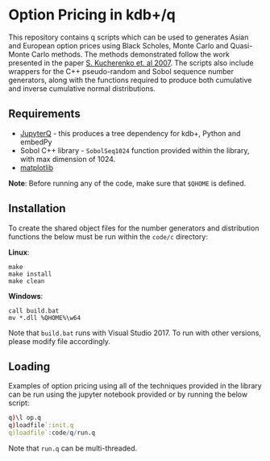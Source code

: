 # Option Pricing in kdb+/q

This repository contains q scripts which can be used to generates Asian and European option prices using Black Scholes, Monte Carlo and Quasi-Monte Carlo methods. The methods demonstrated follow the work presented in the paper [S. Kucherenko et. al 2007](http://www.broda.co.uk/gsa/wilmott_GSA_SK.pdf). The scripts also include wrappers for the C++ pseudo-random and Sobol sequence number generators, along with the functions required to produce both cumulative and inverse cumulative normal distributions.

## Requirements

- [JupyterQ](https://github.com/KxSystems/jupyterq) - this produces a tree dependency for kdb+, Python and embedPy
- Sobol C++ library - `SobolSeq1024` function provided within the library, with max dimension of 1024.
- [matplotlib](https://matplotlib.org/)

**Note**: Before running any of the code, make sure that `$QHOME` is defined.

## Installation

To create the shared object files for the number generators and distribution functions the below must be run within the `code/c` directory:

__Linux__:

```
make
make install
make clean
```

__Windows__:

```
call build.bat
mv *.dll %QHOME%\w64
```

Note that `build.bat` runs with Visual Studio 2017. To run with other versions, please modify file accordingly.

## Loading

Examples of option pricing using all of the techniques provided in the library can be run using the jupyter notebook provided or by running the below script:

```q
q)\l op.q
q)loadfile`:init.q
q)loadfile`:code/q/run.q
```

Note that `run.q` can be multi-threaded.
